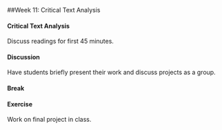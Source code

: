 ##Week 11: Critical Text Analysis


#### Critical Text Analysis
Discuss readings for first 45 minutes.

#### Discussion
 Have students briefly present their work and discuss projects as a group.

#### Break

#### Exercise
Work on final project in class.